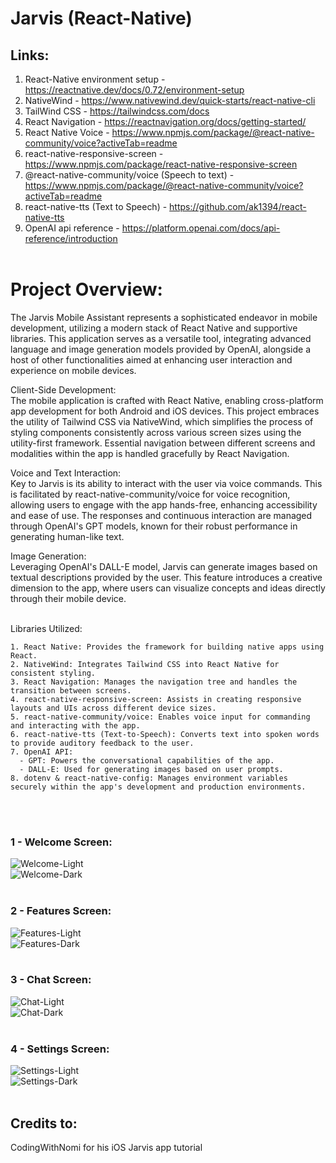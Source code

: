 # Jarvis (React-Native)

## Links:
1. React-Native environment setup - https://reactnative.dev/docs/0.72/environment-setup <br>
2. NativeWind - https://www.nativewind.dev/quick-starts/react-native-cli <br>
3. TailWind CSS - https://tailwindcss.com/docs
4. React Navigation - https://reactnavigation.org/docs/getting-started/ <br>
5. React Native Voice - https://www.npmjs.com/package/@react-native-community/voice?activeTab=readme <br>
6. react-native-responsive-screen - https://www.npmjs.com/package/react-native-responsive-screen <br>
7. @react-native-community/voice (Speech to text) - https://www.npmjs.com/package/@react-native-community/voice?activeTab=readme <br>
8. react-native-tts (Text to Speech) - https://github.com/ak1394/react-native-tts <br>
9. OpenAI api reference - https://platform.openai.com/docs/api-reference/introduction <br><br>

# Project Overview:<br>
The Jarvis Mobile Assistant represents a sophisticated endeavor in mobile development, utilizing a modern stack of React Native and supportive libraries. This application serves as a versatile tool, integrating advanced language and image generation models provided by OpenAI, alongside a host of other functionalities aimed at enhancing user interaction and experience on mobile devices.

Client-Side Development: <br>
The mobile application is crafted with React Native, enabling cross-platform app development for both Android and iOS devices. This project embraces the utility of Tailwind CSS via NativeWind, which simplifies the process of styling components consistently across various screen sizes using the utility-first framework. Essential navigation between different screens and modalities within the app is handled gracefully by React Navigation.

Voice and Text Interaction: <br>
Key to Jarvis is its ability to interact with the user via voice commands. This is facilitated by react-native-community/voice for voice recognition, allowing users to engage with the app hands-free, enhancing accessibility and ease of use. The responses and continuous interaction are managed through OpenAI's GPT models, known for their robust performance in generating human-like text.

Image Generation: <br>
Leveraging OpenAI's DALL-E model, Jarvis can generate images based on textual descriptions provided by the user. This feature introduces a creative dimension to the app, where users can visualize concepts and ideas directly through their mobile device. <br><br>

Libraries Utilized:
```shell
1. React Native: Provides the framework for building native apps using React.
2. NativeWind: Integrates Tailwind CSS into React Native for consistent styling.
3. React Navigation: Manages the navigation tree and handles the transition between screens.
4. react-native-responsive-screen: Assists in creating responsive layouts and UIs across different device sizes.
5. react-native-community/voice: Enables voice input for commanding and interacting with the app.
6. react-native-tts (Text-to-Speech): Converts text into spoken words to provide auditory feedback to the user.
7. OpenAI API:
  - GPT: Powers the conversational capabilities of the app.
  - DALL-E: Used for generating images based on user prompts.
8. dotenv & react-native-config: Manages environment variables securely within the app's development and production environments.
```
<br><br>

### 1 - Welcome Screen:<br>
![Welcome-Light](https://github.com/user-attachments/assets/49ecf89f-f594-4064-83f1-c282f1c420ff) <br> ![Welcome-Dark](https://github.com/user-attachments/assets/2cf433c6-8d6a-4fa4-b7e0-e38da9c4c8ba)<br><br>

### 2 - Features Screen:<br>
![Features-Light](https://github.com/user-attachments/assets/b7bedd72-8fed-447f-abd5-e763e4ba7410) <br> ![Features-Dark](https://github.com/user-attachments/assets/618f8e71-69c2-45d2-bc47-e78f7da4a040)<br><br>

### 3 - Chat Screen:<br>
![Chat-Light](https://github.com/user-attachments/assets/66a28419-783c-4b73-90a2-2a1b248cde7d) <br> ![Chat-Dark](https://github.com/user-attachments/assets/ffe8940f-0566-47dc-8c97-50f97fbdde1b)<br><br>

### 4 - Settings Screen:<br>
![Settings-Light](https://github.com/user-attachments/assets/1984d156-fa7d-460f-beb6-c97444674592) <br> ![Settings-Dark](https://github.com/user-attachments/assets/b8af9b65-a18d-46c3-90eb-e94fe0ca5428)<br><br>

## Credits to: <br>
CodingWithNomi for his iOS Jarvis app tutorial
